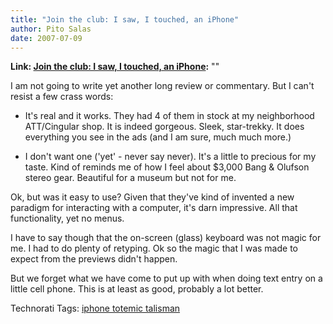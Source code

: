 ```yaml
---
title: "Join the club: I saw, I touched, an iPhone"
author: Pito Salas
date: 2007-07-09
---
```


**Link: [Join the club: I saw, I touched, an iPhone](None):** ""

I am not going to write yet another long review or commentary. But I can't
resist a few crass words:

  * It's real and it works. They had 4 of them in stock at my neighborhood ATT/Cingular shop. It is indeed gorgeous. Sleek, star-trekky. It does everything you see in the ads (and I am sure, much much more.)

  * I don't want one ('yet' - never say never). It's a little to precious for my taste. Kind of reminds me of how I feel about $3,000 Bang & Olufson stereo gear. Beautiful for a museum but not for me.

Ok, but was it easy to use? Given that they've kind of invented a new paradigm
for interacting with a computer, it's darn impressive. All that functionality,
yet no menus.

I have to say though that the on-screen (glass) keyboard was not magic for me.
I had to do plenty of retyping. Ok so the magic that I was made to expect from
the previews didn't happen.

But we forget what we have come to put up with when doing text entry on a
little cell phone. This is at least as good, probably a lot better.

Technorati Tags: [iphone totemic
talisman](<http://technorati.com/tag/iphone%20totemic%20talisman>)


